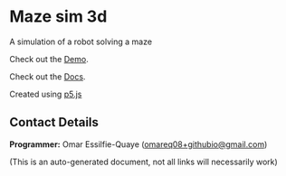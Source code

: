 # Maze sim 3d

A simulation of a robot solving a maze

Check out the [Demo](https://omareq.github.io/maze-sim-3d/).

Check out the [Docs](https://omareq.github.io/maze-sim-3d/docs/).

Created using [p5.js](https://p5js.org/)

## Contact Details
__Programmer:__ Omar Essilfie-Quaye (omareq08+githubio@gmail.com)


(This is an auto-generated document, not all links will necessarily work)
